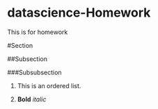 # datascience-Homework
This is for homework

#Section

##Subsection

###Subsubsection

1. This is an ordered list.

2. **Bold** *italic*


